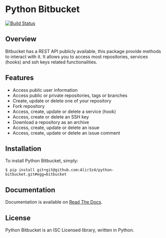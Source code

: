 # Python Bitbucket

[![Build Status](https://travis-ci.org/Alir3z4/python-bitbucket.svg?branch=master)](https://travis-ci.org/Alir3z4/python-bitbucket)

## Overview

Bitbucket has a REST API publicly available, this package provide methods to interact with it.
It allows you to access most repositories, services (hooks) and ssh keys related functionalities.

## Features

* Access public user information
* Access public or private repositories, tags or branches
* Create, update or delete one of your repository
* Fork repository
* Access, create, update or delete a service (hook)
* Access, create or delete an SSH key
* Download a repository as an archive
* Access, create, update or delete an issue
* Access, create, update or delete an issue comment

## Installation

To install Python Bitbucket, simply:

	$ pip install git+git@github.com:Alir3z4/python-bitbucket.git#egg=bitbucket


## Documentation
Documentation is available on [Read The Docs](https://bitbucket-api.readthedocs.org/en/latest/index.html).

## License

Python Bitbucket is an ISC Licensed library, written in Python.
